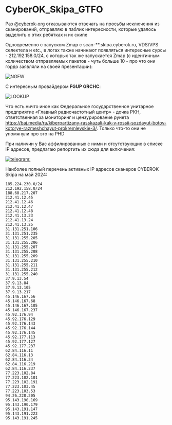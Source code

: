 # CyberOK_Skipa_GTFO

Раз [@cyberok-org](https://www.github.com/cyberok-org) отказываются отвечать на просьбы исключения из сканирований, отправляю в паблик интересности, которые удалось выделить о этих ребятках и их скипе

Одновременно с запуском Zmap с scan-**.skipa.cyberok.ru, VDS/VPS селектела и etc., в логах также начинают появляться интересные сурсы - 212.192.158.0/24, с которых так же запускается Zmap (с идентичным количеством отправляемых пакетов - чуть больше 10 - про что они гордо заявляли на своей презентации):

![NGFW](https://github.com/tread-lightly/CyberOK_Skipa_GTFO/blob/main/NGFW.png)

С интересным провайдером **FGUP GRCHC**:

![LOOKUP](https://github.com/tread-lightly/CyberOK_Skipa_GTFO/blob/main/lookup.png)

Что есть ничто иное как Федеральное государственное унитарное предприятие «Главный радиочастотный центр» - дочка РКН, ответственная за мониторинг и цензурирование рунета https://baj.media/ru/kiberpartizany-rasskazali-kak-v-rossii-sozdayut-botov-kotorye-razmeshchayut-prokremlevskie-3/. Только что-то они не упомянули про это на PHD

При наличии у Вас аффилированных с ними и отсутствующих в списке IP адресов, предлагаю репортить их сюда для включения: 

[![telegram:](https://img.shields.io/badge/Telegram-@wladimirwakhrushew-blue)](https://t.me/wladimirwakhrushew)

Наиболее полный перечень активных IP адресов сканеров CYBEROK Skipa на май 2024:
```
185.224.230.0/24
212.192.158.0/24
188.68.217.207
212.41.12.45
212.41.12.46
212.41.12.47
212.41.12.48
212.41.13.23
212.41.13.24
212.41.13.25
31.131.251.106
31.131.251.235
31.131.255.205
31.131.255.206
31.131.255.207
31.131.255.208
31.131.255.209
31.131.255.210
31.131.255.211
31.131.255.212
31.131.255.240
37.9.13.54
37.9.13.84
37.9.13.105
37.9.13.217
45.146.167.56
45.146.167.68
45.146.167.105
45.146.167.237
45.92.176.94
45.92.176.129
45.92.176.143
45.92.176.144
45.92.176.145
45.92.177.113
45.92.177.127
45.92.177.237
62.84.116.11
62.84.116.13
62.84.116.34
62.84.116.219
62.84.116.237
77.223.102.84
77.223.102.101
77.223.102.191
77.223.103.45
77.223.103.53
94.26.228.205
95.143.190.169
95.143.190.179
95.143.191.147
95.143.191.223
95.143.191.245
```
